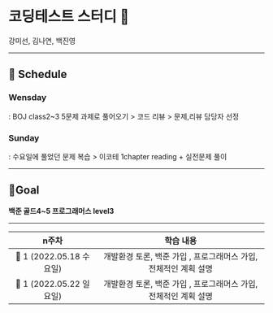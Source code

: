 # 코딩테스트 스터디 🎀

강미선, 김나연, 백진영

---

## 📆 Schedule

### Wensday

: BOJ class2~3 5문제 과제로 풀어오기 > 코드 리뷰 > 문제,리뷰 담당자 선정

### Sunday

: 수요일에 풀었던 문제 복습 > 이코테 1chapter reading + 실전문제 풀이

---

## 🌱Goal

**백준 골드4~5
프로그래머스 level3**

---

|        **n주차**         |                          **학습 내용**                           |
| :----------------------: | :--------------------------------------------------------------: |
| 📌 1 (2022.05.18 수요일) | 개발환경 토론, 백준 가입 , 프로그래머스 가입, 전체적인 계획 설명 |
| 📌 1 (2022.05.22 일요일) | 개발환경 토론, 백준 가입 , 프로그래머스 가입, 전체적인 계획 설명 |
